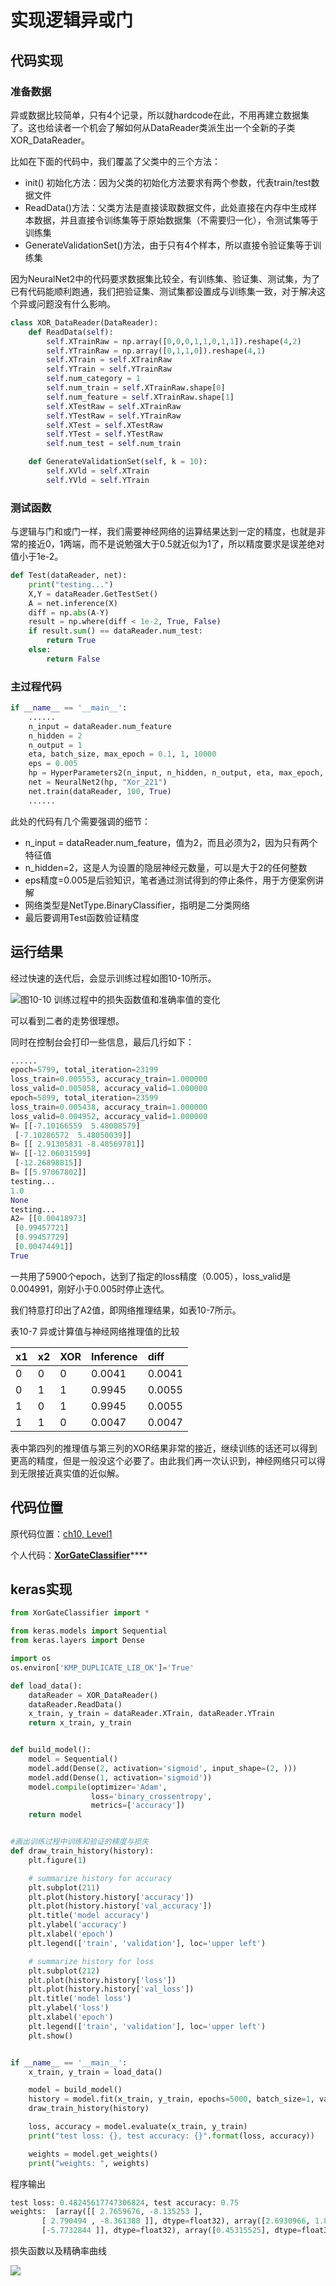 # 实现逻辑异或门

## 代码实现

### 准备数据

异或数据比较简单，只有4个记录，所以就hardcode在此，不用再建立数据集了。这也给读者一个机会了解如何从DataReader类派生出一个全新的子类XOR\_DataReader。

比如在下面的代码中，我们覆盖了父类中的三个方法：

* init\(\) 初始化方法：因为父类的初始化方法要求有两个参数，代表train/test数据文件
* ReadData\(\)方法：父类方法是直接读取数据文件，此处直接在内存中生成样本数据，并且直接令训练集等于原始数据集（不需要归一化），令测试集等于训练集
* GenerateValidationSet\(\)方法，由于只有4个样本，所以直接令验证集等于训练集

因为NeuralNet2中的代码要求数据集比较全，有训练集、验证集、测试集，为了已有代码能顺利跑通，我们把验证集、测试集都设置成与训练集一致，对于解决这个异或问题没有什么影响。

```python
class XOR_DataReader(DataReader):
    def ReadData(self):
        self.XTrainRaw = np.array([0,0,0,1,1,0,1,1]).reshape(4,2)
        self.YTrainRaw = np.array([0,1,1,0]).reshape(4,1)
        self.XTrain = self.XTrainRaw
        self.YTrain = self.YTrainRaw
        self.num_category = 1
        self.num_train = self.XTrainRaw.shape[0]
        self.num_feature = self.XTrainRaw.shape[1]
        self.XTestRaw = self.XTrainRaw
        self.YTestRaw = self.YTrainRaw
        self.XTest = self.XTestRaw
        self.YTest = self.YTestRaw
        self.num_test = self.num_train

    def GenerateValidationSet(self, k = 10):
        self.XVld = self.XTrain
        self.YVld = self.YTrain
```

### 测试函数

与逻辑与门和或门一样，我们需要神经网络的运算结果达到一定的精度，也就是非常的接近0，1两端，而不是说勉强大于0.5就近似为1了，所以精度要求是误差绝对值小于1e-2。

```python
def Test(dataReader, net):
    print("testing...")
    X,Y = dataReader.GetTestSet()
    A = net.inference(X)
    diff = np.abs(A-Y)
    result = np.where(diff < 1e-2, True, False)
    if result.sum() == dataReader.num_test:
        return True
    else:
        return False
```

### 主过程代码

```python
if __name__ == '__main__':
    ......
    n_input = dataReader.num_feature
    n_hidden = 2
    n_output = 1
    eta, batch_size, max_epoch = 0.1, 1, 10000
    eps = 0.005
    hp = HyperParameters2(n_input, n_hidden, n_output, eta, max_epoch, batch_size, eps, NetType.BinaryClassifier, InitialMethod.Xavier)
    net = NeuralNet2(hp, "Xor_221")
    net.train(dataReader, 100, True)
    ......
```

此处的代码有几个需要强调的细节：

* n\_input = dataReader.num\_feature，值为2，而且必须为2，因为只有两个特征值
* n\_hidden=2，这是人为设置的隐层神经元数量，可以是大于2的任何整数
* eps精度=0.005是后验知识，笔者通过测试得到的停止条件，用于方便案例讲解
* 网络类型是NetType.BinaryClassifier，指明是二分类网络
* 最后要调用Test函数验证精度

## 运行结果

经过快速的迭代后，会显示训练过程如图10-10所示。

![&#x56FE;10-10 &#x8BAD;&#x7EC3;&#x8FC7;&#x7A0B;&#x4E2D;&#x7684;&#x635F;&#x5931;&#x51FD;&#x6570;&#x503C;&#x548C;&#x51C6;&#x786E;&#x7387;&#x503C;&#x7684;&#x53D8;&#x5316;](../.gitbook/assets/image%20%28200%29.png)

可以看到二者的走势很理想。

同时在控制台会打印一些信息，最后几行如下：

```python
......
epoch=5799, total_iteration=23199
loss_train=0.005553, accuracy_train=1.000000
loss_valid=0.005058, accuracy_valid=1.000000
epoch=5899, total_iteration=23599
loss_train=0.005438, accuracy_train=1.000000
loss_valid=0.004952, accuracy_valid=1.000000
W= [[-7.10166559  5.48008579]
 [-7.10286572  5.48050039]]
B= [[ 2.91305831 -8.48569781]]
W= [[-12.06031599]
 [-12.26898815]]
B= [[5.97067802]]
testing...
1.0
None
testing...
A2= [[0.00418973]
 [0.99457721]
 [0.99457729]
 [0.00474491]]
True
```

一共用了5900个epoch，达到了指定的loss精度（0.005），loss\_valid是0.004991，刚好小于0.005时停止迭代。

我们特意打印出了A2值，即网络推理结果，如表10-7所示。

表10-7 异或计算值与神经网络推理值的比较

| x1 | x2 | XOR | Inference | diff |
| :--- | :--- | :--- | :--- | :--- |
| 0 | 0 | 0 | 0.0041 | 0.0041 |
| 0 | 1 | 1 | 0.9945 | 0.0055 |
| 1 | 0 | 1 | 0.9945 | 0.0055 |
| 1 | 1 | 0 | 0.0047 | 0.0047 |

表中第四列的推理值与第三列的XOR结果非常的接近，继续训练的话还可以得到更高的精度，但是一般没这个必要了。由此我们再一次认识到，神经网络只可以得到无限接近真实值的近似解。

## 代码位置

原代码位置：[ch10, Level1](https://github.com/microsoft/ai-edu/blob/master/A-%E5%9F%BA%E7%A1%80%E6%95%99%E7%A8%8B/A2-%E7%A5%9E%E7%BB%8F%E7%BD%91%E7%BB%9C%E5%9F%BA%E6%9C%AC%E5%8E%9F%E7%90%86%E7%AE%80%E6%98%8E%E6%95%99%E7%A8%8B/SourceCode/ch10-NonLinearBinaryClassification/Level1_XorGateClassifier.py)

个人代码：[**XorGateClassifier**](https://github.com/Knowledge-Precipitation-Tribe/Neural-network/blob/master/NonLinearBinaryClassification/XorGateClassifier.py)\*\*\*\*

## keras实现

```python
from XorGateClassifier import *

from keras.models import Sequential
from keras.layers import Dense

import os
os.environ['KMP_DUPLICATE_LIB_OK']='True'

def load_data():
    dataReader = XOR_DataReader()
    dataReader.ReadData()
    x_train, y_train = dataReader.XTrain, dataReader.YTrain
    return x_train, y_train


def build_model():
    model = Sequential()
    model.add(Dense(2, activation='sigmoid', input_shape=(2, )))
    model.add(Dense(1, activation='sigmoid'))
    model.compile(optimizer='Adam',
                  loss='binary_crossentropy',
                  metrics=['accuracy'])
    return model


#画出训练过程中训练和验证的精度与损失
def draw_train_history(history):
    plt.figure(1)

    # summarize history for accuracy
    plt.subplot(211)
    plt.plot(history.history['accuracy'])
    plt.plot(history.history['val_accuracy'])
    plt.title('model accuracy')
    plt.ylabel('accuracy')
    plt.xlabel('epoch')
    plt.legend(['train', 'validation'], loc='upper left')

    # summarize history for loss
    plt.subplot(212)
    plt.plot(history.history['loss'])
    plt.plot(history.history['val_loss'])
    plt.title('model loss')
    plt.ylabel('loss')
    plt.xlabel('epoch')
    plt.legend(['train', 'validation'], loc='upper left')
    plt.show()


if __name__ == '__main__':
    x_train, y_train = load_data()

    model = build_model()
    history = model.fit(x_train, y_train, epochs=5000, batch_size=1, validation_data=(x_train, y_train))
    draw_train_history(history)

    loss, accuracy = model.evaluate(x_train, y_train)
    print("test loss: {}, test accuracy: {}".format(loss, accuracy))

    weights = model.get_weights()
    print("weights: ", weights)
```

程序输出

```python
test loss: 0.48245617747306824, test accuracy: 0.75
weights:  [array([[ 2.7659676, -8.135253 ],
       [ 2.790494 , -8.361388 ]], dtype=float32), array([2.6930966, 1.8859061], dtype=float32), array([[ 0.21971573],
       [-5.7732844 ]], dtype=float32), array([0.45315525], dtype=float32)]
```

损失函数以及精确率曲线

![](../.gitbook/assets/image%20%28206%29.png)

